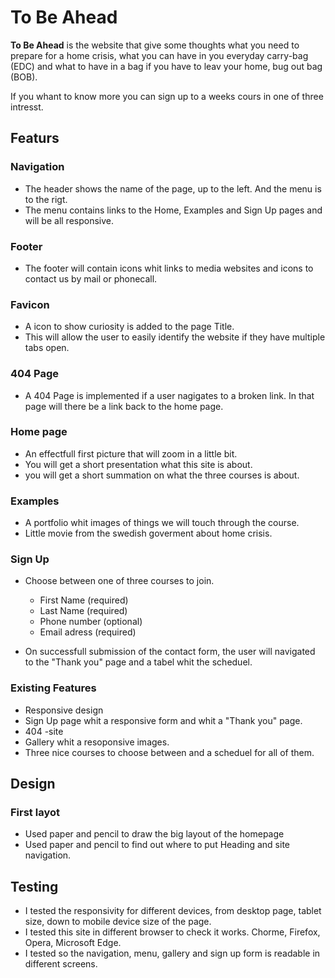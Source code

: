 # To Be Ahead 

**To Be Ahead** is the website that give some thoughts what you need to prepare for a home crisis, what you can have in you everyday carry-bag (EDC) and what to have in a bag if you have to leav your home, bug out bag (BOB).

If you whant to know more you can sign up to a weeks cours in one of three intresst.

## Featurs

### Navigation
- The header shows the name of the page, up to the left. And the menu is to the rigt.
- The menu contains links to the Home, Examples and Sign Up pages and will be all responsive.

### Footer
- The footer will contain icons whit links to media websites and icons to contact us by mail or phonecall.

### Favicon
- A icon to show curiosity is added to the page Title.
- This will allow the user to easily identify the website if they have multiple tabs open.

### 404 Page
- A 404 Page is implemented if a user nagigates to a broken link. In that page will there be a link back to the home page.

### Home page
- An effectfull first picture that will zoom in a little bit.
- You will get a short presentation what this site is about.
- you will get a short summation on what the three courses is about.

### Examples
- A portfolio whit images of things we will touch through the course.
- Little movie from the swedish goverment about home crisis.

### Sign Up
- Choose between one of three courses to join. 
    - First Name (required)
    - Last Name (required)
    - Phone number (optional)
    - Email adress (required)

- On successfull submission of the contact form, the user will navigated to the "Thank you" page and a tabel whit the scheduel.

### Existing Features
- Responsive design
- Sign Up page whit a responsive form and whit a "Thank you" page.
- 404 -site
- Gallery whit a resoponsive images.
- Three nice courses to choose between and a scheduel for all of them.

## Design

### First layot
- Used paper and pencil to draw the big layout of the homepage
- Used paper and pencil to find out where to put Heading and site navigation.

## Testing

- I tested the responsivity for different devices, from desktop page, tablet size, down to mobile device size of the page.
- I tested this site in different browser to check it works. Chorme, Firefox, Opera, Microsoft Edge.
- I tested so the navigation, menu, gallery and sign up form is readable in different screens.





